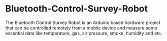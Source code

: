 # Bluetooth-Control-Survey-Robot
The Bluetooth Control Survey Robot is an Arduino based hardware project that can be controlled remotely from a mobile device and measure some essential data like temperature, gas, air pressure, smoke, humidity and etc. 
